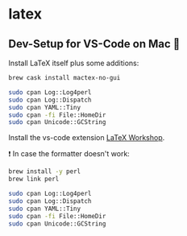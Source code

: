 # latex

## Dev-Setup for VS-Code on Mac 🍏

Install LaTeX itself plus some additions:

```bash
brew cask install mactex-no-gui

sudo cpan Log::Log4perl
sudo cpan Log::Dispatch
sudo cpan YAML::Tiny
sudo cpan -fi File::HomeDir
sudo cpan Unicode::GCString
```

Install the vs-code extension [LaTeX Workshop](https://marketplace.visualstudio.com/items?itemName=James-Yu.latex-workshop).

❗️ In case the formatter doesn't work:

```bash
brew install -y perl
brew link perl

sudo cpan Log::Log4perl
sudo cpan Log::Dispatch
sudo cpan YAML::Tiny
sudo cpan -fi File::HomeDir
sudo cpan Unicode::GCString
```
